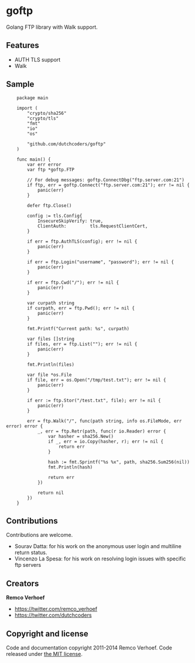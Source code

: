 goftp
=====

Golang FTP library with Walk support.

## Features

* AUTH TLS support
* Walk

## Sample
		package main

		import (
		    "crypto/sha256"
		    "crypto/tls"
		    "fmt"
		    "io"
		    "os"

		    "github.com/dutchcoders/goftp"
		)

		func main() {
		    var err error
		    var ftp *goftp.FTP

		    // For debug messages: goftp.ConnectDbg("ftp.server.com:21")
		    if ftp, err = goftp.Connect("ftp.server.com:21"); err != nil {
		        panic(err)
		    }

		    defer ftp.Close()

		    config := tls.Config{
		        InsecureSkipVerify: true,
		        ClientAuth:         tls.RequestClientCert,
		    }

		    if err = ftp.AuthTLS(config); err != nil {
		        panic(err)
		    }

		    if err = ftp.Login("username", "password"); err != nil {
		        panic(err)
		    }

		    if err = ftp.Cwd("/"); err != nil {
		        panic(err)
		    }

		    var curpath string
		    if curpath, err = ftp.Pwd(); err != nil {
		        panic(err)
		    }

		    fmt.Printf("Current path: %s", curpath)

		    var files []string
		    if files, err = ftp.List(""); err != nil {
		        panic(err)
		    }

		    fmt.Println(files)

		    var file *os.File
		    if file, err = os.Open("/tmp/test.txt"); err != nil {
		        panic(err)
		    }

		    if err := ftp.Stor("/test.txt", file); err != nil {
		        panic(err)
		    }

		    err = ftp.Walk("/", func(path string, info os.FileMode, err error) error {
		        _, err = ftp.Retr(path, func(r io.Reader) error {
		            var hasher = sha256.New()
		            if _, err = io.Copy(hasher, r); err != nil {
		                return err
		            }

		            hash := fmt.Sprintf("%s %x", path, sha256.Sum256(nil))
		            fmt.Println(hash)

		            return err
		        })

		        return nil
		    })
		}

## Contributions

Contributions are welcome.

* Sourav Datta: for his work on the anonymous user login and multiline return status.
* Vincenzo La Spesa: for his work on resolving login issues with specific ftp servers


## Creators

**Remco Verhoef**
- <https://twitter.com/remco_verhoef>
- <https://twitter.com/dutchcoders>

## Copyright and license

Code and documentation copyright 2011-2014 Remco Verhoef.
Code released under [the MIT license](LICENSE).
